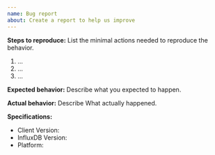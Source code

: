 ```yaml
---
name: Bug report
about: Create a report to help us improve
---
```


<!--

Thank you for reporting a bug. 

* Please add a :+1: or comment on a similar existing bug report instead of opening a new one.
    * https://github.com/influxdata/influxdb-client-ruby/issues?utf8=%E2%9C%93&q=is%3Aissue+is%3Aopen+is%3Aclosed+sort%3Aupdated-desc+label%3Abug+
* Please check whether the bug can be reproduced with the latest release.
* The fastest way to fix a bug is to open a Pull Request.
    * https://github.com/influxdata/influxdb-client-ruby/pulls

-->

__Steps to reproduce:__
List the minimal actions needed to reproduce the behavior.

1. ...
2. ...
3. ...

__Expected behavior:__
Describe what you expected to happen.

__Actual behavior:__
Describe What actually happened.

__Specifications:__
 - Client Version:
 - InfluxDB Version:
 - Platform:
